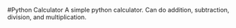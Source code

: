 #Python Calculator
A simple python calculator. Can do addition, subtraction, division, and multiplication. 
